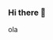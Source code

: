 ### Hi there 👋
ola

<!--
**Danijnog/Danijnog** is a ✨ _special_ ✨ repository because its `README.md` (this file) appears on your GitHub profile.

Here are some ideas to get you started:

- 🔭 I’m currently studying Systems Engineering at UFMG in Brazil :)
- 🌱 I’m currently learning Wordpress and searching more about programming languages!
- 📫 You can reach me on instagram and twitter: @danijnog
- ⚡ Fun fact: i started programming only at college, i suffered to learn some stuffs but better late than never!
-->
